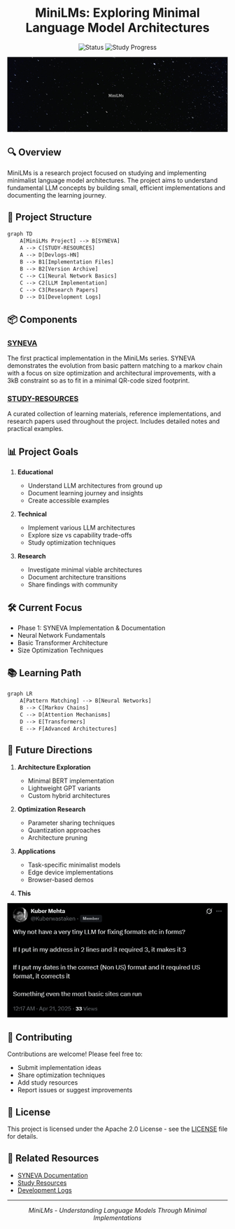 <h1 align="center">MiniLMs: Exploring Minimal Language Model Architectures</h1>

<p align="center">
  <img src="https://img.shields.io/badge/status-Active-brightgreen" alt="Status">
  <img src="https://img.shields.io/badge/study%20progress-Phase%201-orange" alt="Study Progress">
</p>

<p align="center">
  <img src="MEDIA\MiniLMs-Banner.png" alt="MiniLMs Project Banner" width="800">
</p>

## 🔍 Overview

MiniLMs is a research project focused on studying and implementing minimalist language model architectures. The project aims to understand fundamental LLM concepts by building small, efficient implementations and documenting the learning journey. 

## 📁 Project Structure

```mermaid
graph TD
    A[MiniLMs Project] --> B[SYNEVA]
    A --> C[STUDY-RESOURCES]
    A --> D[Devlogs-HN]
    B --> B1[Implementation Files]
    B --> B2[Version Archive]
    C --> C1[Neural Network Basics]
    C --> C2[LLM Implementation]
    C --> C3[Research Papers]
    D --> D1[Development Logs]
```

## 📦 Components

### [SYNEVA](./SYNEVA/README.md)
The first practical implementation in the MiniLMs series. SYNEVA demonstrates the evolution from basic pattern matching to a markov chain with a focus on size optimization and architectural improvements, with a 3kB constraint so as to fit in a minimal QR-code sized footprint.

### [STUDY-RESOURCES](./STUDY-RESOURCES/README.md)
A curated collection of learning materials, reference implementations, and research papers used throughout the project. Includes detailed notes and practical examples.

## 📊 Project Goals

1. **Educational**
   - Understand LLM architectures from ground up
   - Document learning journey and insights
   - Create accessible examples

2. **Technical**
   - Implement various LLM architectures
   - Explore size vs capability trade-offs
   - Study optimization techniques

3. **Research**
   - Investigate minimal viable architectures
   - Document architecture transitions
   - Share findings with community

## 🛠️ Current Focus

- Phase 1: SYNEVA Implementation & Documentation
- Neural Network Fundamentals
- Basic Transformer Architecture
- Size Optimization Techniques

## 📚 Learning Path

```mermaid
graph LR
    A[Pattern Matching] --> B[Neural Networks]
    B --> C[Markov Chains]
    C --> D[Attention Mechanisms]
    D --> E[Transformers]
    E --> F[Advanced Architectures]
```

## 🎯 Future Directions

1. **Architecture Exploration**
   - Minimal BERT implementation
   - Lightweight GPT variants
   - Custom hybrid architectures

2. **Optimization Research**
   - Parameter sharing techniques
   - Quantization approaches
   - Architecture pruning

3. **Applications**
   - Task-specific minimalist models
   - Edge device implementations
   - Browser-based demos

4. **This**
<p align="center">
  <img src="MEDIA\Tweet1.png" alt="Future Tweet">
</p>

## 📝 Contributing

Contributions are welcome! Please feel free to:
- Submit implementation ideas
- Share optimization techniques
- Add study resources
- Report issues or suggest improvements

## 📄 License

This project is licensed under the Apache 2.0 License - see the [LICENSE](LICENSE) file for details.

## 🔗 Related Resources

- [SYNEVA Documentation](./SYNEVA/README.md)
- [Study Resources](./STUDY-RESOURCES/README.md)
- [Development Logs](./DEVLOGS/)

---

<p align="center">
<em>MiniLMs - Understanding Language Models Through Minimal Implementations</em>
</p>

